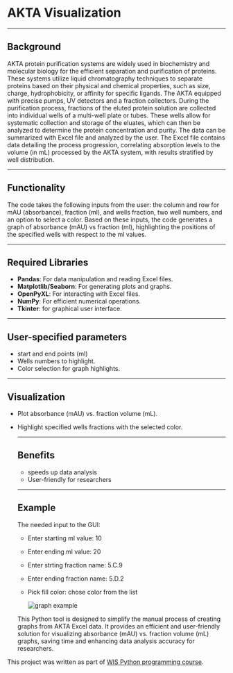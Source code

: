 # AKTA Visualization
 ---
 
 ## Background
 
AKTA protein purification systems are widely used in biochemistry and molecular biology for the efficient separation and purification of proteins.
These systems utilize liquid chromatography techniques to separate proteins based on their physical and chemical properties, such as size, charge, hydrophobicity, or affinity for specific ligands.
The AKTA equipped with precise pumps, UV detectors and a fraction collectors. During the purification process, fractions of the eluted protein solution are collected into individual wells of a multi-well plate or tubes.
These wells allow for systematic collection and storage of the eluates, which can then be analyzed to determine the protein concentration and purity. The data can be summarized with Excel file and analyzed by the user. 
The Excel file contains data detailing the process progression, correlating absorption levels to the volume (in mL) processed by the AKTA system, with results stratified by well distribution.


---
## Functionality

The code takes the following inputs from the user:
the column and row for mAU (absorbance), fraction (ml), and wells fraction, two well numbers, and an option to select a color.
Based on these inputs, the code generates a graph of absorbance (mAU) vs fraction (ml), highlighting the positions of the specified wells with respect to the ml values.

---
## Required Libraries

- **Pandas**: For data manipulation and reading Excel files.
- **Matplotlib/Seaborn**: For generating plots and graphs.
- **OpenPyXL**: For interacting with Excel files.
- **NumPy**: For efficient numerical operations.
- **Tkinter**: for graphical user interface. 

---
## User-specified parameters

- start and end points (ml) 
- Wells numbers to highlight.
- Color selection for graph highlights.


---
## Visualization

- Plot absorbance (mAU) vs. fraction volume (mL).
- Highlight specified wells fractions with the selected color.

  ---
  ## Benefits

  - speeds up data analysis
  - User-friendly for researchers

  ---

  ## Example

  The needed input to the GUI:
  - Enter starting ml value: 10
  - Enter ending ml value: 20
  - Enter strting fraction name: 5.C.9
  - Enter ending fraction name: 5.D.2
  - Pick fill color: chose color from the list
 
    ![graph example](https://github.com/user-attachments/assets/23f477ab-9501-48c0-bfa9-1cf75d5323fe) 
 
  This Python tool is designed to simplify the manual process of creating graphs from AKTA Excel data. It provides an efficient and user-friendly solution for visualizing absorbance (mAU) vs. fraction volume (mL) graphs, saving time and enhancing data analysis accuracy for researchers.

This project was written as part of [WIS Python programming course](https://github.com/szabgab/wis-python-course-2024-11?tab=readme-ov-file).





